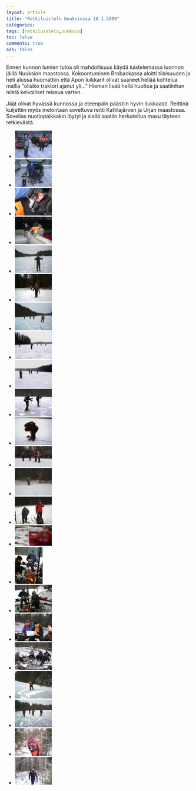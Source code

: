 ```yaml
---
layout: article 
title: "Retkiluistelu Nuuksiossa 18.1.2009" 
categories: 
tags: [retkiluistelu,nuuksio]
toc: false 
comments: true 
ads: false 
---
```


Ennen kunnon lumien tuloa oli mahdollisuus käydä luistelemassa luonnon
jäillä Nuuksion maastossa. Kokoontuminen Brobackassa aloitti tilaisuuden
ja heti alussa huomattiin että Apon luikkarit olivat saaneet hellää
kohtelua mallia "olisiko traktori ajanut yli..." Hieman lisää hellä
huoltoa ja saatiinhan niistä kelvolliset reissua varten.

Jäät olivat hyvässä kunnossa ja eteenpäin päästiin hyvin liukkaasti.
Reittinä kuljettiin myös melontaan soveltuva reitti Kattilajärven ja
Urjan maastossa. Sovelias nuotiopaikkakin löytyi ja siellä saatiin
herkuteltua masu täyteen retkievästä.

<div class="th-grid image-gallery" markdown="1">

-   [![](/images/retkiluistelu-nuuksiossa-18.1.2009/Thumbnails/Retkiluistelu%20001.JPG)](/images/retkiluistelu-nuuksiossa-18.1.2009/Retkiluistelu%20001.JPG)
-   [![](/images/retkiluistelu-nuuksiossa-18.1.2009/Thumbnails/Retkiluistelu%20003.JPG)](/images/retkiluistelu-nuuksiossa-18.1.2009/Retkiluistelu%20003.JPG)
-   [![](/images/retkiluistelu-nuuksiossa-18.1.2009/Thumbnails/Retkiluistelu%20004.JPG)](/images/retkiluistelu-nuuksiossa-18.1.2009/Retkiluistelu%20004.JPG)
-   [![](/images/retkiluistelu-nuuksiossa-18.1.2009/Thumbnails/Retkiluistelu%20005.JPG)](/images/retkiluistelu-nuuksiossa-18.1.2009/Retkiluistelu%20005.JPG)
-   [![](/images/retkiluistelu-nuuksiossa-18.1.2009/Thumbnails/Retkiluistelu%20005b.JPG)](/images/retkiluistelu-nuuksiossa-18.1.2009/Retkiluistelu%20005b.JPG)
-   [![](/images/retkiluistelu-nuuksiossa-18.1.2009/Thumbnails/Retkiluistelu%20005c.JPG)](/images/retkiluistelu-nuuksiossa-18.1.2009/Retkiluistelu%20005c.JPG)
-   [![](/images/retkiluistelu-nuuksiossa-18.1.2009/Thumbnails/Retkiluistelu%20005d.JPG)](/images/retkiluistelu-nuuksiossa-18.1.2009/Retkiluistelu%20005d.JPG)
-   [![](/images/retkiluistelu-nuuksiossa-18.1.2009/Thumbnails/Retkiluistelu%20012.JPG)](/images/retkiluistelu-nuuksiossa-18.1.2009/Retkiluistelu%20012.JPG)
-   [![](/images/retkiluistelu-nuuksiossa-18.1.2009/Thumbnails/Retkiluistelu%20013.JPG)](/images/retkiluistelu-nuuksiossa-18.1.2009/Retkiluistelu%20013.JPG)
-   [![](/images/retkiluistelu-nuuksiossa-18.1.2009/Thumbnails/Retkiluistelu%20015.JPG)](/images/retkiluistelu-nuuksiossa-18.1.2009/Retkiluistelu%20015.JPG)
-   [![](/images/retkiluistelu-nuuksiossa-18.1.2009/Thumbnails/Retkiluistelu%20015b.JPG)](/images/retkiluistelu-nuuksiossa-18.1.2009/Retkiluistelu%20015b.JPG)
-   [![](/images/retkiluistelu-nuuksiossa-18.1.2009/Thumbnails/Retkiluistelu%20015c.JPG)](/images/retkiluistelu-nuuksiossa-18.1.2009/Retkiluistelu%20015c.JPG)
-   [![](/images/retkiluistelu-nuuksiossa-18.1.2009/Thumbnails/Retkiluistelu%20015d.JPG)](/images/retkiluistelu-nuuksiossa-18.1.2009/Retkiluistelu%20015d.JPG)
-   [![](/images/retkiluistelu-nuuksiossa-18.1.2009/Thumbnails/Retkiluistelu%20015e.JPG)](/images/retkiluistelu-nuuksiossa-18.1.2009/Retkiluistelu%20015e.JPG)
-   [![](/images/retkiluistelu-nuuksiossa-18.1.2009/Thumbnails/Retkiluistelu%20016.JPG)](/images/retkiluistelu-nuuksiossa-18.1.2009/Retkiluistelu%20016.JPG)
-   [![](/images/retkiluistelu-nuuksiossa-18.1.2009/Thumbnails/Retkiluistelu%20016c.JPG)](/images/retkiluistelu-nuuksiossa-18.1.2009/Retkiluistelu%20016c.JPG)
-   [![](/images/retkiluistelu-nuuksiossa-18.1.2009/Thumbnails/Retkiluistelu%20016d.JPG)](/images/retkiluistelu-nuuksiossa-18.1.2009/Retkiluistelu%20016d.JPG)
-   [![](/images/retkiluistelu-nuuksiossa-18.1.2009/Thumbnails/Retkiluistelu%20017.JPG)](/images/retkiluistelu-nuuksiossa-18.1.2009/Retkiluistelu%20017.JPG)
-   [![](/images/retkiluistelu-nuuksiossa-18.1.2009/Thumbnails/Retkiluistelu%20019.JPG)](/images/retkiluistelu-nuuksiossa-18.1.2009/Retkiluistelu%20019.JPG)
-   [![](/images/retkiluistelu-nuuksiossa-18.1.2009/Thumbnails/Retkiluistelu%20019b.JPG)](/images/retkiluistelu-nuuksiossa-18.1.2009/Retkiluistelu%20019b.JPG)
-   [![](/images/retkiluistelu-nuuksiossa-18.1.2009/Thumbnails/Retkiluistelu%20019c.JPG)](/images/retkiluistelu-nuuksiossa-18.1.2009/Retkiluistelu%20019c.JPG)
-   [![](/images/retkiluistelu-nuuksiossa-18.1.2009/Thumbnails/Retkiluistelu%20020.JPG)](/images/retkiluistelu-nuuksiossa-18.1.2009/Retkiluistelu%20020.JPG)
-   [![](/images/retkiluistelu-nuuksiossa-18.1.2009/Thumbnails/Retkiluistelu%20022.JPG)](/images/retkiluistelu-nuuksiossa-18.1.2009/Retkiluistelu%20022.JPG)

</div>
